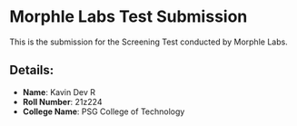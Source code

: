 # Morphle Labs Test Submission

This is the submission for the Screening Test conducted by Morphle Labs.

## Details:
- **Name**: Kavin Dev R
- **Roll Number**: 21z224
- **College Name**: PSG College of Technology
